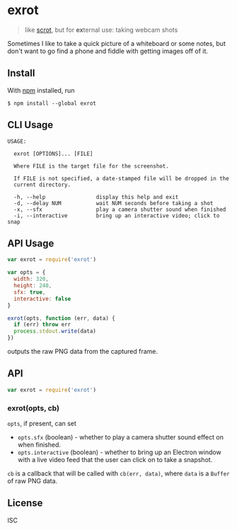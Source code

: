 # exrot

> like [scrot](https://en.wikipedia.org/wiki/Scrot), but for **ex**ternal use: taking webcam shots

Sometimes I like to take a quick picture of a whiteboard or some notes, but
don't want to go find a phone and fiddle with getting images off of it.

## Install

With [npm](https://npmjs.org/) installed, run

```
$ npm install --global exrot
```

## CLI Usage

```
USAGE:

  exrot [OPTIONS]... [FILE]

  Where FILE is the target file for the screenshot.

  If FILE is not specified, a date-stamped file will be dropped in the
  current directory.

  -h, --help                display this help and exit
  -d, --delay NUM           wait NUM seconds before taking a shot
  -x, --sfx                 play a camera shutter sound when finished
  -i, --interactive         bring up an interactive video; click to snap
```

## API Usage

```js
var exrot = require('exrot')

var opts = {
  width: 320,
  height: 240,
  sfx: true,
  interactive: false
}

exrot(opts, function (err, data) {
  if (err) throw err
  process.stdout.write(data)
})
```

outputs the raw PNG data from the captured frame.

## API

```js
var exrot = require('exrot')
```

### exrot(opts, cb)

`opts`, if present, can set

- `opts.sfx` (boolean) - whether to play a camera shutter sound effect on when
  finished.
- `opts.interactive` (boolean) - whether to bring up an Electron window with
  a live video feed that the user can click on to take a snapshot.

`cb` is a callback that will be called with `cb(err, data)`, where `data` is a
`Buffer` of raw PNG data.

## License

ISC

